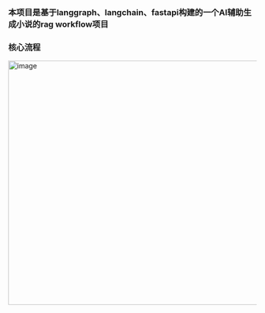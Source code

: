 ### 本项目是基于langgraph、langchain、fastapi构建的一个AI辅助生成小说的rag workflow项目


### 核心流程
<img width="784" height="497" alt="image" src="https://github.com/user-attachments/assets/89383d76-4500-4b2e-b03b-8e87b14c8845" />
